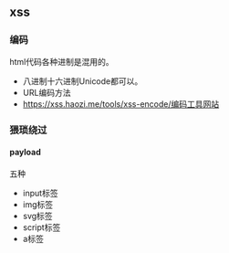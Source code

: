 ## xss

### 编码
html代码各种进制是混用的。

* 八进制十六进制Unicode都可以。
* URL编码方法
* https://xss.haozi.me/tools/xss-encode/编码工具网站

### 猥琐绕过

#### payload
五种

* input标签
* img标签
* svg标签
* script标签
* a标签

